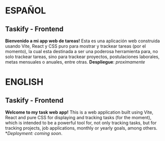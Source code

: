 # ESPAÑOL

## Taskify - Frontend
**Bienvenido a mi app web de tareas!** Esta es una aplicación web construida usando Vite, React y CSS puro para mostrar y trackear tareas (por el momento), la cual esta destinada a ser una poderosa herramienta para, no solo trackear tareas, sino para trackear proyectos, postulaciones laborales, metas mensuales o anuales, entre otras.
**Despliegue**: *proximamente* 

# ENGLISH

## Taskify - Frontend
**Welcome to my task web app!** This is a web application built using Vite, React and pure CSS for displaying and tracking tasks (for the moment), which is intended to be a powerful tool for, not only tracking tasks, but for tracking projects, job applications, monthly or yearly goals, among others.
**Deployment: *coming soon**. 
